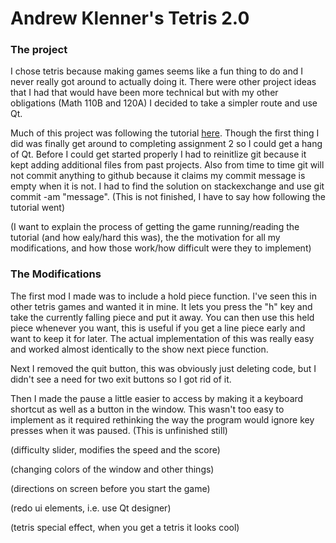 # Andrew Klenner's Tetris 2.0

### The project

I chose tetris because making games seems like a fun thing to do and
I never really got around to actually doing it. There were other project
ideas that I had that would have been more technical but with my other
obligations (Math 110B and 120A) I decided to take a simpler route and
use Qt.

Much of this project was following the tutorial [here](https://doc.qt.io/qt-5/qtwidgets-widgets-tetrix-example.html).
Though the first thing I did was finally get around to completing 
assignment 2 so I could get a hang of Qt. Before I could get 
started properly I had to reinitlize git because it kept 
adding additional files from past projects. Also from time
to time git will not commit anything to github because it claims my 
commit message is empty when it is not. I had to find the solution
on stackexchange and use git commit -am "message".
(This is not finished, I have to say how following the tutorial went)

(I want to explain the process of getting the game running/reading the tutorial (and how ealy/hard this was),
the the motivation for all my modifications, and how those work/how difficult 
were they to implement)

### The Modifications

The first mod I made was to include a hold piece function. I've seen this
in other tetris games and wanted it in mine. It lets you press the "h" key
and take the currently falling piece and put it away. You can then use this
held piece whenever you want, this is useful if you get a line piece early
and want to keep it for later. The actual implementation of this was really
easy and worked almost identically to the show next piece function.

Next I removed the quit button, this was obviously just deleting code, but
I didn't see a need for two exit buttons so I got rid of it.

Then I made the pause a little easier to access by making it a keyboard
shortcut as well as a button in the window. This wasn't too easy to 
implement as it required rethinking the way the program would ignore
key presses when it was paused. (This is unfinished still)

(difficulty slider, modifies the speed and the score)

(changing colors of the window and other things)

(directions on screen before you start the game)

(redo ui elements, i.e. use Qt designer)

(tetris special effect, when you get a tetris it looks cool)